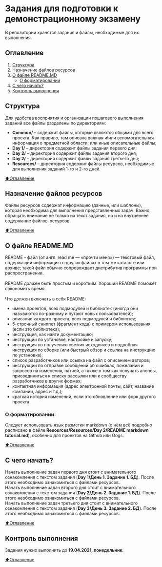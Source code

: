 # Задания для подготовки к демонстрационному экзамену
В репозитории хранятся задания и файлы, необходимые для их выполнения.

## Оглавление

1. [Структура](#Структура)
2. [Назначение файлов ресурсов](#Назначение-файлов-ресурсов)
3. [О файле README.MD](#О-файле-READMEMD)
	* [О форматировании](#О-форматировании)
4. [С чего начать?](#С-чего-начать)
5. [Контроль выполнения](#Контроль-выполнения)

## Структура
Для удобства восприятия и организации пошагового выполнения заданий все файлы разделены по директориям: 
* **Common/** – содержит файлы, которые являются общими для всего проекта. Как правило, там описана важная и\или вспомогательная информация о предметной области; или иные описательные файлы;
* **Day 1/** – директория содержит файлы задания первого дня;
* **Day 2/** – директория содержит файлы задания второго дня;
* **Day 2/** – директория содержит файлы задания третьего дня;
* **Resources/** – директория содержит файлы ресурсов, необходимые для выполнения заданий 1-го и 2-го дней.

[:arrow_up:Оглавление](#Оглавление)

## Назначение файлов ресурсов
Файлы ресурсов содержат информацию (данные, или шаблоны), которая необходима для выполнения представленных задач. Важно обращать внимание не только на текст задания, но и на внутреннее содержание файлов-ресурсов.

[:arrow_up:Оглавление](#Оглавление)

## О файле README.MD
README - файл (от англ. read me — «прочти меня») — текстовый файл, содержащий информацию о других файлах в том же каталоге или архиве; такой файл обычно сопровождает дистрибутив программы при распространении. 
<br>
<br>
README должен быть простым и коротким. Хороший README поможет сэкономить время.
<br>
<br>
Что должен включать в себя README:
* имена проектов, всех подмодулей и библиотек (иногда они называются по-разному и путают новых пользователей);
* описание каждого проекта, всех подмодулей и библиотек;
* 5-строчный сниппет (фрагмент кода) с примером использования (если это библиотека);
* инструкция, как найти документацию;
* инструкции по установке, настройке и запуску;
* инструкция по получению свежих исходников и подробная инструкция по сборке (или быстрый обзор и ссылка на инструкцию по установке);
* список разработчиков или ссылка на файл с описанием авторов;
* инструкции по отправке сообщений об ошибках, пожеланий и запросов на изменения, патчей, а также о том как получать анонсы, присоединиться к списку рассылки или к сообществу разработчиков в других формах;
* контактная информация (адрес электронной почты, сайт, название компании, адрес и т.д.);
* краткая история изменений, если это обновление или форк другого проекта.

### О форматировании:
Следует использовать язык разметки markdown (о нём всё подробно расписано в файле **Resources/Resources/Day 2/README markdown tutorial.md**), особенно для проектов на Github или Gogs.

[:arrow_up:Оглавление](#Оглавление)

## С чего начать?
Начать выполнение задач первого дня стоит с внимательного ознакомления с текстом задания (**Day 1/День 1. Задание 1. БД**). После этого необходимо ознакомиться с файлами ресурсов. 
<br />
Начать выполнение задач второго дня стоит с внимательного ознакомления с текстом задания (**Day 2/День 2. Задание 1. БД**). После этого необходимо ознакомиться с файлами ресурсов.
<br />
Начать выполнение задач третьего дня стоит с внимательного ознакомления с текстом задания (**Day 3/День 3. Задание 2. БД**). После этого необходимо ознакомиться с файлами ресурсов.

[:arrow_up:Оглавление](#Оглавление)

## Контроль выполнения
Задания нужно выполнить до **19.04.2021, понедельник**.

[:arrow_up:Оглавление](#Оглавление)